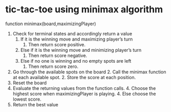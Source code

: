 # tic-tac-toe using minimax algorithm

function minimax(board,maximizingPlayer)
1. Check for terminal states and accordingly return a value
   1. If it is the winning move and maximizing player’s turn
      1. Then return score positive.
   1. Else if it is the winning move and minimizing player’s turn
      1. Then return score negative.
   1. Else if no one is winning and no empty spots are left
      1. Then return score zero.
2. Go through the available spots on the board
   2. Call the minimax function at each available spot.
   2. Store the score at each position.
3. Reset the board
4. Evaluate the returning values from the function calls.
   4. Choose the highest score when maximizingPlayer is playing.
   4. Else choose the lowest score.
5. Return the best value

